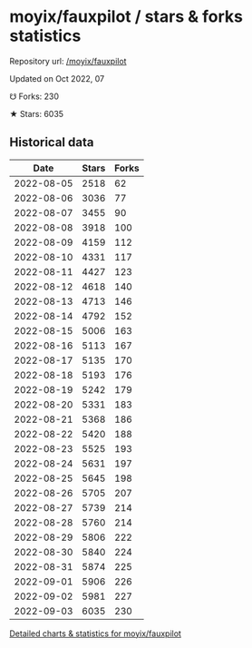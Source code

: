 # moyix/fauxpilot / stars & forks statistics

Repository url: [/moyix/fauxpilot](https://github.com/moyix/fauxpilot)

Updated on Oct 2022, 07

☋ Forks: 230

★ Stars: 6035

## Historical data
| Date | Stars | Forks |
|------|-------|-------|
| 2022-08-05 | 2518 | 62 | 
| 2022-08-06 | 3036 | 77 | 
| 2022-08-07 | 3455 | 90 | 
| 2022-08-08 | 3918 | 100 | 
| 2022-08-09 | 4159 | 112 | 
| 2022-08-10 | 4331 | 117 | 
| 2022-08-11 | 4427 | 123 | 
| 2022-08-12 | 4618 | 140 | 
| 2022-08-13 | 4713 | 146 | 
| 2022-08-14 | 4792 | 152 | 
| 2022-08-15 | 5006 | 163 | 
| 2022-08-16 | 5113 | 167 | 
| 2022-08-17 | 5135 | 170 | 
| 2022-08-18 | 5193 | 176 | 
| 2022-08-19 | 5242 | 179 | 
| 2022-08-20 | 5331 | 183 | 
| 2022-08-21 | 5368 | 186 | 
| 2022-08-22 | 5420 | 188 | 
| 2022-08-23 | 5525 | 193 | 
| 2022-08-24 | 5631 | 197 | 
| 2022-08-25 | 5645 | 198 | 
| 2022-08-26 | 5705 | 207 | 
| 2022-08-27 | 5739 | 214 | 
| 2022-08-28 | 5760 | 214 | 
| 2022-08-29 | 5806 | 222 | 
| 2022-08-30 | 5840 | 224 | 
| 2022-08-31 | 5874 | 225 | 
| 2022-09-01 | 5906 | 226 | 
| 2022-09-02 | 5981 | 227 | 
| 2022-09-03 | 6035 | 230 | 


[Detailed charts & statistics for moyix/fauxpilot](https://reviewgithub.com/rep/moyix/fauxpilot)
